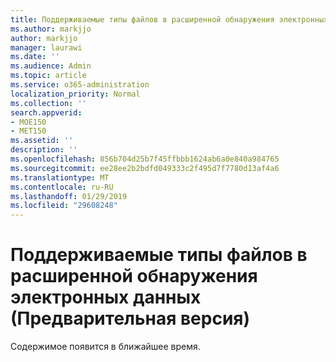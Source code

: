 ```yaml
---
title: Поддерживаемые типы файлов в расширенной обнаружения электронных данных (Предварительная версия)
ms.author: markjjo
author: markjjo
manager: laurawi
ms.date: ''
ms.audience: Admin
ms.topic: article
ms.service: o365-administration
localization_priority: Normal
ms.collection: ''
search.appverid:
- MOE150
- MET150
ms.assetid: ''
description: ''
ms.openlocfilehash: 856b704d25b7f45ffbbb1624ab6a0e840a984765
ms.sourcegitcommit: ee28ee2b2bdfd049333c2f495d7f7780d13af4a6
ms.translationtype: MT
ms.contentlocale: ru-RU
ms.lasthandoff: 01/29/2019
ms.locfileid: "29608248"
---
```

# <a name="supported-file-types-in-advanced-ediscovery-preview"></a>Поддерживаемые типы файлов в расширенной обнаружения электронных данных (Предварительная версия)

Содержимое появится в ближайшее время.